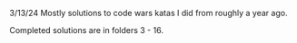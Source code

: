 3/13/24
Mostly solutions to code wars katas I did from roughly a year ago.

Completed solutions are in folders 3 - 16.